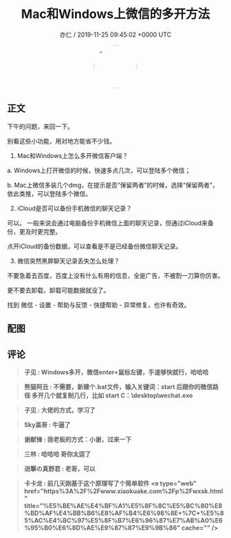 <h1 align="center">Mac和Windows上微信的多开方法</h1>
<p align="center">
    <a>亦仁 / 2019-11-25 09:45:02 &#43;0000 UTC</a>
</p>

<div align="center">
    <img src="https://images.zsxq.com/Fn3NQqCN8nuGF86yZPXSbEsl0mb3?e=1590940799&amp;token=kIxbL07-8jAj8w1n4s9zv64FuZZNEATmlU_Vm6zD:pfbNc8W3hS0oYG_hyXXh_rHMHuc=" width="100" height="100" style="border:1px solid;border-radius:50%; color:#ffffff"/>
</div>

## 正文

<div>
下午的问题，来回一下。

别看这些小功能，用对地方能省不少钱。

1. Mac和Windows上怎么多开微信客户端？

a. Windows上打开微信的时候，快速多点几次，可以登陆多个微信；

b. Mac上微信多装几个dmg，在提示是否“保留两者”的时候，选择“保留两者”，依此类推，可以登陆多个微信。

2. iCloud是否可以备份手机微信的聊天记录？

可以。 一般来说会通过电脑备份手机微信上面的聊天记录，但通过iCloud来备份，更及时更完整。

点开iCloud的备份数据，可以查看是不是已经备份微信聊天记录。

3.  微信突然黑屏聊天记录丢失怎么处理？

不要急着去百度，百度上没有什么有用的信息，全是广告，不被割一刀算你厉害。

更不要去卸载，卸载可能数据就没了。

找到 微信 - 设置 - 帮助与反馈 - 快捷帮助 - 异常修复，也许有奇效。
</div>

## 配图
<div class="image" align="center">

</div>

## 评论

<div align="left">
<div>

<blockquote >
<span> <strong>子见 : Windows多开，微信enter&#43;鼠标左键，手速够快就行，哈哈哈 </strong></span>
</blockquote>

<blockquote >
<span> <strong>熊猫阿丑 : 不需要，新建个.bat文件，输入关键词：start 后跟你的微信路径 多开几个就复制几行，比如 start C：\desktop\wechat.exe </strong></span>
</blockquote>

<blockquote >
<span> <strong>子见 : 大佬的方式，学习了 </strong></span>
</blockquote>

<blockquote >
<span> <strong>Sky盖哥 : 牛逼了 </strong></span>
</blockquote>

<blockquote >
<span> <strong>谢献锋 : 我老板的方式：小谢，过来一下 </strong></span>
</blockquote>

<blockquote >
<span> <strong>三林 : 哈哈哈 哥你太逗了 </strong></span>
</blockquote>

<blockquote >
<span> <strong>进撃の真野君 : 老哥，可以 </strong></span>
</blockquote>

<blockquote >
<span> <strong>卡卡龙 : 前几天刚基于这个原理写了个简单软件 &lt;e type=&#34;web&#34; href=&#34;https%3A%2F%2Fwww.xiaokuake.com%2Fp%2Fwxsk.html&#34; title=&#34;%E5%BE%AE%E4%BF%A1%E5%8F%8C%E5%BC%80%E8%BD%AF%E4%BB%B6%E8%AF%B4%E6%98%8E&#43;%7C&#43;%E5%85%AC%E4%BC%97%E5%8F%B7%E6%96%87%E7%AB%A0%E6%95%B0%E6%8D%AE%E9%87%87%E9%9B%86&#34; cache=&#34;&#34; /&gt; </strong></span>
</blockquote>

</div>
</div>